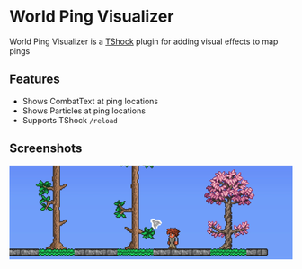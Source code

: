# World Ping Visualizer
World Ping Visualizer is a [TShock](https://github.com/Pryaxis/TShockAPI) plugin for adding visual effects to map pings

## Features
- Shows CombatText at ping locations
- Shows Particles at ping locations
- Supports TShock `/reload`

## Screenshots
![Example 1](assets/Usage-1.gif)
